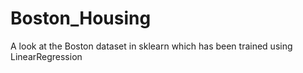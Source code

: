 # Boston_Housing
A look at the Boston dataset in sklearn which has been trained using LinearRegression
